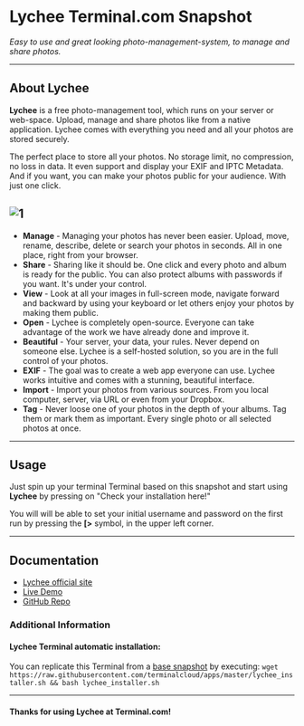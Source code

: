 # **Lychee** Terminal.com Snapshot
*Easy to use and great looking photo-management-system, to manage and share photos.*

---

## About Lychee
**Lychee** is a free photo-management tool, which runs on your server or web-space. Upload, manage and share photos like from a native application. Lychee comes with everything you need and all your photos are stored securely.

The perfect place to store all your photos. No storage limit, no compression, no loss in data. It even support and display your EXIF and IPTC Metadata. And if you want, you can make your photos public for your audience. With just one click.

![1](http://lychee.electerious.com/assets/img/showcase.png)
---

- **Manage** - Managing your photos has never been easier. Upload, move, rename, describe, delete or search your photos in seconds. All in one place, right from your browser.
- **Share** - Sharing like it should be. One click and every photo and album is ready for the public. You can also protect albums with passwords if you want. It's under your control.
- **View** - Look at all your images in full-screen mode, navigate forward and backward by using your keyboard or let others enjoy your photos by making them public.
- **Open** - Lychee is completely open-source. Everyone can take advantage of the work we have already done and improve it.
- **Beautiful** - Your server, your data, your rules. Never depend on someone else. Lychee is a self-hosted solution, so you are in the full control of your photos.
- **EXIF** - The goal was to create a web app everyone can use. Lychee works intuitive and comes with a stunning, beautiful interface.
- **Import** - Import your photos from various sources. From you local computer, server, via URL or even from your Dropbox.
- **Tag** - Never loose one of your photos in the depth of your albums. Tag them or mark them as important. Every single photo or all selected photos at once.

---

## Usage
Just spin up your terminal Terminal based on this snapshot and start using **Lychee** by pressing on "Check your installation here!"

You will will be able to set your initial username and password on the first run by pressing the **[>** symbol, in the upper left corner.

---

## Documentation
- [Lychee official site](http://lychee.electerious.com/)
- [Live Demo](http://electerious.com/lychee_demo/)
- [GitHub Repo](https://github.com/electerious/Lychee)


### Additional Information

#### Lychee Terminal automatic installation:
You can replicate this Terminal from a [base snapshot](https://www.terminal.com/tiny/FzpHiTXG1K) by executing:
`wget https://raw.githubusercontent.com/terminalcloud/apps/master/lychee_installer.sh && bash lychee_installer.sh`

---

#### Thanks for using Lychee at Terminal.com!
